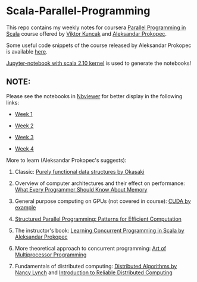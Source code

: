 # Scala-Parallel-Programming

This repo contains my weekly notes for coursera [Parallel Programming in Scala](https://www.coursera.org/learn/parprog1) course offered by [Viktor Kuncak](http://lara.epfl.ch/~kuncak/) and [Aleksandar Prokopec](http://axel22.github.io/).

Some useful code snippets of the course released by Aleksandar Prokopec is available [here](https://github.com/axel22/parprog-snippets).

[Jupyter-notebook with scala 2.10 kernel](https://github.com/alexarchambault/jupyter-scala) is used to generate the notebooks!

## NOTE:

Please see the notebooks in [Nbviewer](http://nbviewer.jupyter.org/) for better display in the following links:

* [Week 1](http://nbviewer.jupyter.org/github/ehsanmok/Scala-Parallel-Programming/blob/master/week1_summary.ipynb)

* [Week 2](http://nbviewer.jupyter.org/github/ehsanmok/Scala-Parallel-Programming/blob/master/week2_summary.ipynb)

* [Week 3](http://nbviewer.jupyter.org/github/ehsanmok/Scala-Parallel-Programming/blob/master/week3_summary.ipynb)

* [Week 4](http://nbviewer.jupyter.org/github/ehsanmok/Scala-Parallel-Programming/blob/master/week4_summary.ipynb)

More to learn (Aleksandar Prokopec's suggests):

1. Classic: [Purely functional data structures by Okasaki](https://www.amazon.ca/Purely-Functional-Structures-Chris-Okasaki/dp/0521663504)

2. Overview of computer architectures and their effect on performance: [What Every Programmer Should Know About Memory](https://people.freebsd.org/~lstewart/articles/cpumemory.pdf)

3. General purpose computing on GPUs (not covered in course): [CUDA by example](http://developer.download.nvidia.com/books/cuda-by-example/cuda-by-example-sample.pdf)

4. [Structured Parallel Programming: Patterns for Efficient Computation](https://www.amazon.ca/Structured-Parallel-Programming-Efficient-Computation/dp/0124159931)

5. The instructor's book: [Learning Concurrent Programming in Scala by Aleksandar Prokopec](https://www.packtpub.com/application-development/learning-concurrent-programming-scala)

6. More theoretical approach to concurrent programming: [Art of Multiprocessor Programming](https://www.amazon.ca/Art-Multiprocessor-Programming-Revised-Reprint/dp/0123973376)

7. Fundamentals of distributed computing: [Distributed Algorithms by Nancy Lynch](https://www.amazon.com/Distributed-Algorithms-Kaufmann-Management-Systems/dp/1558603484) and [Introduction to Reliable Distributed Computing](https://www.amazon.com/Introduction-Reliable-Secure-Distributed-Programming/dp/3642152597)
